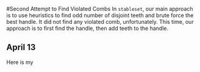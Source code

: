 #Second Attempt to Find Violated Combs
In `stableset`, our main approach is to use heuristics to find odd number of disjoint teeth and brute force the best handle. It did not find any violated comb, unfortunately. This time, our approach is to first find the handle, then add teeth to the handle. 


## April 13
Here is my
